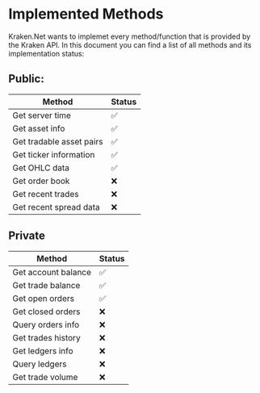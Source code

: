 # Implemented Methods

Kraken.Net wants to implemet every method/function that is provided by the Kraken API.
In this document you can find a list of all methods and its implementation status:

Public:
---
| Method                   | Status             |
|--------------------------|--------------------|
| Get server time          | :white_check_mark: |
| Get asset info           | :white_check_mark: |
| Get tradable asset pairs | :white_check_mark: |
| Get ticker information   | :white_check_mark: |
| Get OHLC data            | :white_check_mark: |
| Get order book           | :x:                |
| Get recent trades        | :x:                |
| Get recent spread data   | :x:                |

Private
---
| Method                   | Status             |
|--------------------------|--------------------|
| Get account balance      | :white_check_mark: |
| Get trade balance        | :white_check_mark: |  
| Get open orders          | :white_check_mark: | 
| Get closed orders        | :x:                | 
| Query orders info        | :x:                | 
| Get trades history       | :x:                |
| Get ledgers info         | :x:                | 
| Query ledgers            | :x:                |
| Get trade volume         | :x:                | 